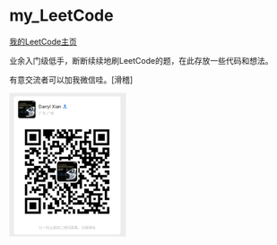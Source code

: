 # my_LeetCode
[我的LeetCode主页](https://leetcode-cn.com/u/darryl-xian/)

业余入门级低手，断断续续地刷LeetCode的题，在此存放一些代码和想法。

有意交流者可以加我微信哇。[滑稽]

<img src="qr.jpg" style="zoom: 25%;" />